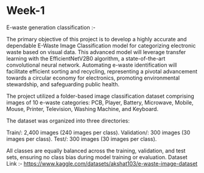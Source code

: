# Week-1
E-waste generation classification :-

The primary objective of this project is to develop a highly accurate and dependable E-Waste Image Classification model for categorizing electronic waste based on visual data. This advanced model will leverage transfer learning with the EfficientNetV2B0 algorithm, a state-of-the-art convolutional neural network. Automating e-waste identification will facilitate efficient sorting and recycling, representing a pivotal advancement towards a circular economy for electronics, promoting environmental stewardship, and safeguarding public health.

The project utilized a folder-based image classification dataset comprising images of 10 e-waste categories: PCB, Player, Battery, Microwave, Mobile, Mouse, Printer, Television, Washing Machine, and Keyboard.

The dataset was organized into three directories:

Train/: 2,400 images (240 images per class).
Validation/: 300 images (30 images per class).
Test/: 300 images (30 images per class).

All classes are equally balanced across the training, validation, and test sets, ensuring no class bias during model training or evaluation. Dataset Link :- https://www.kaggle.com/datasets/akshat103/e-waste-image-dataset
